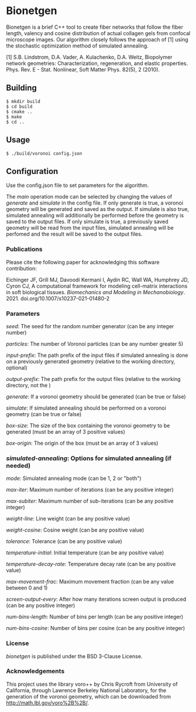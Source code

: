 # Bionetgen

Bionetgen is a brief C++ tool to create fiber networks that follow the fiber length, valency and cosine distribution of actual collagen gels from confocal microscope images. Our algorithm closely follows the approach of [1] using the stochastic optimization method of simulated annealing.

[1] S.B. Lindstrom, D.A. Vader, A. Kulachenko, D.A. Weitz, Biopolymer network geometries: Characterization,
regeneration, and elastic properties. Phys. Rev. E - Stat. Nonlinear, Soft Matter Phys. 82(5), 2 (2010).


## Building

    $ mkdir build
    $ cd build
    $ cmake ..
    $ make
    $ cd ..

## Usage
    $ ./build/voronoi config.json

## Configuration

Use the config.json file to set parameters for the algorithm.

The *main* operation mode can be selected by changing the values of *generate* and *simulate* in the config file. If only generate is true, a voronoi geometry will be generated and saved as the output. If simulate is also true, simulated annealing will additionally be performed before the geometry is saved to the output files. If only simulate is true, a previously saved geometry will be read from the input files, simulated annealing will be perfomed and the result will be saved to the output files.

### Publications

Please cite the following paper for acknowledging this software contribution:

Eichinger JF, Grill MJ, Davoodi Kermani I, Aydin RC, Wall WA, Humphrey JD, Cyron CJ, A computational framework for modeling cell-matrix interactions in soft biological tissues. *Biomechanics and Modeling in Mechanobiology*. 2021. doi.org/10.1007/s10237-021-01480-2

### Parameters

*seed*: The seed for the random number generator (can be any integer number)

*particles*: The number of Voronoi particles (can be any number greater 5)

*input-prefix*: The path prefix of the input files if simulated annealing is done on a previously generated geometry (relative to the working directory, optional)

*output-prefix*: The path prefix for the output files (relative to the working directory, not the )

*generate*: If a voronoi geometry should be generated (can be true or false)

*simulate*: If simulated annealing should be performed on a voronoi geometry (can be true or false)

*box-size*: The size of the box containing the voronoi geometry to be generated (must be an array of 3 positive values)

*box-origin*: The origin of the box (must be an array of 3 values)

### *simulated-annealing*: Options for simulated annealing (if needed)

*mode*: Simulated annealing mode (can be 1, 2 or "both")

*max-iter*: Maximum number of iterations  (can be any positive integer)

*max-subiter*: Maximum number of sub-iterations (can be any positive integer)

*weight-line*: Line weight (can be any positive value)

*weight-cosine*: Cosine weight (can be any positive value)

*tolerance*: Tolerance (can be any positive value)

*temperature-initial*: Initial temperature (can be any positive value)

*temperature-decay-rate*: Temperature decay rate  (can be any positive value)

*max-movement-frac*: Maximum movement fraction (can be any value between 0 and 1)

*screen-output-every*: After how many iterations screen output is produced (can be any positive integer)

*num-bins-length*: Number of bins per length (can be any positive integer)

*num-bins-cosine*: Number of bins per cosine (can be any positive integer)

### License

*bionetgen* is published under the BSD 3-Clause License.

### Acknowledgements

This project uses the library voro++ by Chris Rycroft from University of California, through Lawrence Berkeley National Laboratory, for the generation of the voronoi geometry, which can be downloaded from http://math.lbl.gov/voro%2B%2B/.

